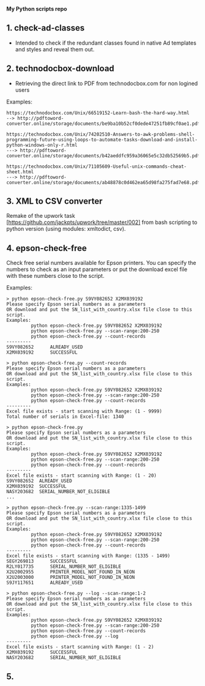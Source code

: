 **My Python scripts repo**

## 1. check-ad-classes
- Intended to check if the redundant classes found in native Ad templates and styles and reveal them out.

## 2. technodocbox-download
- Retrieving the direct link to PDF from technodocbox.com for non logined users

Examples:

    https://technodocbox.com/Unix/66519152-Learn-bash-the-hard-way.html
    --> http://pdftoword-converter.online/storage/documents/be9ba10b52cf0dede47251fb89cf0ae1.pdf

    https://technodocbox.com/Unix/74202510-Answers-to-awk-problems-shell-programming-future-using-loops-to-automate-tasks-download-and-install-python-windows-only-r.html
    ---> http://pdftoword-converter.online/storage/documents/b42aeddfc959a36065e5c32db52569b5.pdf
    
    https://technodocbox.com/Unix/71105609-Useful-unix-commands-cheat-sheet.html
    ---> http://pdftoword-converter.online/storage/documents/ab48878c0d462ea65d98fa275fad7e68.pdf

## 3. XML to CSV converter
Remake of the upwork task [https://github.com/jackpts/upwork/tree/master/002] from bash scripting to python version 
(using modules: xmltodict, csv).

## 4. epson-check-free
Check free serial numbers available for Epson printers.
You can specify the numbers to check as an input parameters or put the download excel file with these numbers close to the script.

Examples:

    > python epson-check-free.py S9VY082652 X2MX039192
    Please specify Epson serial numbers as a parameters
    OR download and put the SN_list_with_country.xlsx file close to this script.
    Examples:
             python epson-check-free.py S9VY082652 X2MX039192
             python epson-check-free.py --scan-range:200-250
             python epson-check-free.py --count-records
    ---------
    S9VY082652      ALREADY_USED
    X2MX039192      SUCCESSFUL
    
    > python epson-check-free.py --count-records
    Please specify Epson serial numbers as a parameters
    OR download and put the SN_list_with_country.xlsx file close to this script.
    Examples:
             python epson-check-free.py S9VY082652 X2MX039192
             python epson-check-free.py --scan-range:200-250
             python epson-check-free.py --count-records
    ---------
    Excel file exists - start scanning with Range: (1 - 9999)
    Total number of serials in Excel-file: 1340

    > python epson-check-free.py
    Please specify Epson serial numbers as a parameters
    OR download and put the SN_list_with_country.xlsx file close to this script.
    Examples:
             python epson-check-free.py S9VY082652 X2MX039192
             python epson-check-free.py --scan-range:200-250
             python epson-check-free.py --count-records
    ---------
    Excel file exists - start scanning with Range: (1 - 20)
    S9VY082652	ALREADY_USED
    X2MX039192	SUCCESSFUL
    NASY203682	SERIAL_NUMBER_NOT_ELIGIBLE
    ...

    > python epson-check-free.py --scan-range:1335-1499
    Please specify Epson serial numbers as a parameters
    OR download and put the SN_list_with_country.xlsx file close to this script.
    Examples:
             python epson-check-free.py S9VY082652 X2MX039192
             python epson-check-free.py --scan-range:200-250
             python epson-check-free.py --count-records
    ---------
    Excel file exists - start scanning with Range: (1335 - 1499)
    SEGY269813      SUCCESSFUL
    R2LY017735      SERIAL_NUMBER_NOT_ELIGIBLE
    X2U2002955      PRINTER_MODEL_NOT_FOUND_IN_NEON
    X2U2003000      PRINTER_MODEL_NOT_FOUND_IN_NEON
    S9JY117651      ALREADY_USED
    
    > python epson-check-free.py --log --scan-range:1-2
    Please specify Epson serial numbers as a parameters
    OR download and put the SN_list_with_country.xlsx file close to this script.
    Examples:
             python epson-check-free.py S9VY082652 X2MX039192
             python epson-check-free.py --scan-range:200-250
             python epson-check-free.py --count-records
             python epson-check-free.py --log
    ---------
    Excel file exists - start scanning with Range: (1 - 2)
    X2MX039192      SUCCESSFUL
    NASY203682      SERIAL_NUMBER_NOT_ELIGIBLE

## 5. 